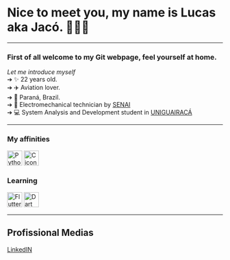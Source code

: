 # Nice to meet you, my name is Lucas aka Jacó.  👩🏻‍💻
<hr>


### First of all welcome to my Git webpage, feel yourself at home.<br>
*Let me introduce myself*<br>
➔ ✨ 22 years old. <br>
➔ ✈️ Aviation lover. <br>
➔  📍  Paraná, Brazil. <br>
➔ 🔧 Electromechanical technician by [SENAI](https://www.senaipr.org.br/guarapuava-1-9523-69443.shtml)<br>
➔ 💻 System Analysis and Development student in [UNIGUAIRACÁ](https://www.guairaca.com.br/)<br>
<hr>

### My affinities <br>
<p float="left">
  <img src="https://user-images.githubusercontent.com/47838862/117913058-08b87e00-b2b7-11eb-8bc8-9da1c01104b0.png" alt="Python icon" height="35" width="35">
  <img src="https://user-images.githubusercontent.com/47838862/117913102-1f5ed500-b2b7-11eb-96f3-9c9cd4aa7743.png" alt="C icon" height="35" width="35">
</p>      
 
### Learning <br>

<p float="left">
      <img src="https://user-images.githubusercontent.com/47838862/157051683-2f0de150-169a-49ed-9ce5-163103c4d527.png" alt="Flutter icon" height="35" width="35">
      <img src="https://user-images.githubusercontent.com/47838862/157052323-17811700-ad14-4963-96d6-f34c1412fcb9.png)" alt="Dart icon" height="35" width="35">
</p>

<hr>

## Profissional Medias

[LinkedIN](https://www.linkedin.com/in/lucas-anaissi-b8b87516b/)
